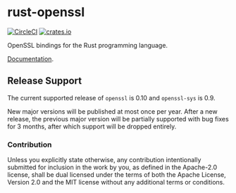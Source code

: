 # rust-openssl

[![CircleCI](https://circleci.com/gh/sfackler/rust-openssl.svg?style=shield)](https://circleci.com/gh/sfackler/rust-openssl)
[![crates.io](https://img.shields.io/crates/v/openssl.svg)](https://crates.io/crates/openssl)

OpenSSL bindings for the Rust programming language.

[Documentation](https://docs.rs/openssl).

## Release Support

The current supported release of `openssl` is 0.10 and `openssl-sys` is 0.9.

New major versions will be published at most once per year. After a new
release, the previous major version will be partially supported with bug
fixes for 3 months, after which support will be dropped entirely.

### Contribution

Unless you explicitly state otherwise, any contribution intentionally
submitted for inclusion in the work by you, as defined in the Apache-2.0
license, shall be dual licensed under the terms of both the Apache License,
Version 2.0 and the MIT license without any additional terms or conditions.
